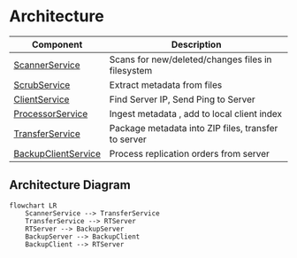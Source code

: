 # Architecture

Component           | Description
--------------      | -------------
[ScannerService](ScannerService.md)           | Scans for new/deleted/changes files in filesystem
[ScrubService](ScrubService.md)               | Extract metadata from files
[ClientService](ClientService.md)             | Find Server IP, Send Ping to Server
[ProcessorService](ProcessorService.md)       | Ingest metadata , add to local client index
[TransferService](TransferService.md)         | Package metadata into ZIP files, transfer to server
[BackupClientService](BackupClientService.md) | Process replication orders from server


## Architecture Diagram

```mermaid
flowchart LR
    ScannerService --> TransferService 
    TransferService --> RTServer
    RTServer --> BackupServer
    BackupServer --> BackupClient
    BackupClient --> RTServer
```
